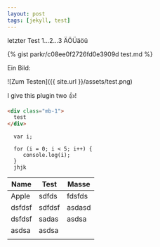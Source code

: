 ```yaml
---
layout: post
tags: [jekyll, test]
---
```


letzter Test 1...2...3 ÄÖÜäöü

{% gist parkr/c08ee0f2726fd0e3909d test.md %}

Ein Bild:

![Zum Testen]({{ site.url }}/assets/test.png)

I give this plugin two :+1:!


```html
<div class="mb-1">
  test
</div>
```


```
  var i;

  for (i = 0; i < 5; i++) {
     console.log(i);
  }
  jhjk
```

|  Name  |  Test  | Masse  |
| ------ | ------ | ------ |
| Apple  | sdfds  | fdsfds |
| dsfdsf | sdfdsf | asdasd |
| dsfdsf | sadas  | asdsa  |
| asdsa  | asdsa  |        |
|        |        |        |
